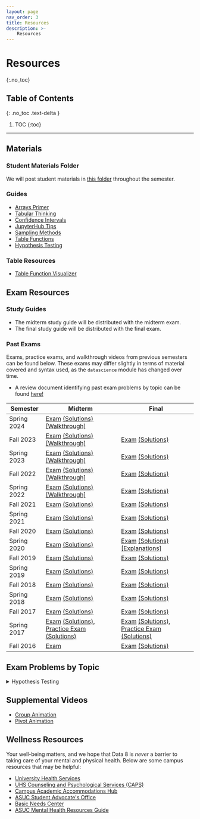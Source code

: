 ```yaml
---
layout: page
nav_order: 3
title: Resources
description: >-
    Resources
---
```


# Resources

{:.no_toc}

## Table of Contents
{: .no_toc .text-delta }

1. TOC
{:toc}

---

## Materials

### Student Materials Folder
We will post student materials in [this folder](https://drive.google.com/drive/folders/16o8duRO-J-EnnWiue1QJjyHW9BQFetDJ?usp=drive_link) throughout the semester.

### Guides
* [Arrays Primer](https://drive.google.com/file/d/1SzpKe_SnFf9_mkLyhETz5-AiaBJBYJDv/view?usp=sharing)
* [Tabular Thinking](https://drive.google.com/file/d/1D9PXUgDLXjFBXZoyGVSKpzk0nKQziDTP/view?usp=sharing)
* [Confidence Intervals](https://drive.google.com/file/d/1MTHu81FjF2SKps4a6x_N_sMWcFs2APx4/view?usp=sharing)
* [JupyterHub Tips](https://drive.google.com/file/d/1vA4x3RIwCq8jY4KvTRpqrnmASS7Se1Bn/view?usp=sharing)
* [Sampling Methods](https://drive.google.com/file/d/1k8uNN0Bg7J0BTgK-0Z5glDNtd_5FTJQl/view?usp=sharing)
* [Table Functions](https://drive.google.com/file/d/1j2hjhweJdGWW0EdvmjGHsXFUatXIZax4/view?usp=sharing)
* [Hypothesis Testing](https://drive.google.com/file/d/1s9e252XRIUYxNeI8dNG4D0f8B9iwEv6x/view?usp=sharing)

### Table Resources
* [Table Function Visualizer](https://www.data8.org/interactive_table_functions/)

## Exam Resources

### Study Guides
* The midterm study guide will be distributed with the midterm exam.
* The final study guide will be distributed with the final exam.

### Past Exams
Exams, practice exams, and walkthrough videos from previous semesters can be found below. These exams may differ slightly in terms of material covered and syntax used, as the `datascience` module has changed over time.
* A review document identifying past exam problems by topic can be found [here!](https://docs.google.com/document/d/1zed6Q9LAgUvCoazdGMOd5K0FpLcfZF-IMZMyGzTOFfk/edit?usp=sharing) 

| Semester | Midterm | Final |
| -- | -- | -- |
| Spring 2024 | [Exam](https://docs.google.com/viewer?url=https://github.com/data-8/archived-exams/raw/master/data8_sp24_midterm.pdf) [(Solutions)](https://docs.google.com/viewer?url=https://github.com/data-8/archived-exams/raw/master/data8-sp24-midterm-solutions.pdf) [[Walkthrough]](https://drive.google.com/drive/folders/1rkUU1top70Ut18ejsf3MfOI35z-TW0ex) | | 
| Fall 2023 | [Exam](https://drive.google.com/file/d/1Oc_4GGZE8aozXbAJYDeEwFs-pdArYMNY/view?usp=sharing) [(Solutions)](https://docs.google.com/viewer?url=https://github.com/data-8/archived-exams/raw/master/data8-fa23-midterm-sol.pdf) [[Walkthrough]](https://drive.google.com/drive/folders/1Mo50-BqxISJTU1jKV8LtfSiQc-9GRiTF?usp=share_link)| [Exam](https://docs.google.com/viewer?url=https://github.com/data-8/archived-exams/raw/master/data8-fa23-final.pdf) [(Solutions)](https://docs.google.com/viewer?url=https://github.com/data-8/archived-exams/raw/master/data8-fa23-final-sols.pdf) | 
| Spring 2023 | [Exam](https://docs.google.com/viewer?url=https://github.com/data-8/archived-exams/raw/master/data8-sp23-midterm.pdf) [(Solutions)](https://docs.google.com/viewer?url=https://github.com/data-8/archived-exams/raw/master/data8-sp23-midterm-solutions.pdf) [[Walkthrough]](https://drive.google.com/drive/u/1/folders/1Thm3volFpFWC1QkNsJyWOgIG5bwvE7sO)| [Exam](https://docs.google.com/viewer?url=https://github.com/data-8/archived-exams/raw/master/data8-sp23-final.pdf) [(Solutions)](https://docs.google.com/viewer?url=https://github.com/data-8/archived-exams/raw/master/data8-sp23-final-sol.pdf) |
| Fall 2022 | [Exam](https://docs.google.com/viewer?url=https://github.com/data-8/archived-exams/raw/master/data8-fa22-mt_printed.pdf) [(Solutions)](https://docs.google.com/viewer?url=https://github.com/data-8/archived-exams/raw/master/data8-fa22-mt_solution.pdf) [[Walkthrough]](https://drive.google.com/drive/folders/1Uk3HbQ17PlzItvoOKEGIJoMbLq-AFyHo?usp=sharing) | [Exam](https://drive.google.com/file/d/1lMEUafOXIJvWw0Fh_zo2XeE44EMAhC9m/view?usp=sharing) [(Solutions)](https://docs.google.com/viewer?url=https://github.com/data-8/archived-exams/raw/master/data8_fa22_final_sols.pdf) |
| Spring 2022 | [Exam](https://docs.google.com/viewer?url=https://github.com/data-8/archived-exams/raw/master/data8-sp22-midterm.pdf) [(Solutions)](https://docs.google.com/viewer?url=https://github.com/data-8/archived-exams/raw/master/data8-sp22-midterm-solution.pdf) [[Walkthrough]](https://drive.google.com/drive/folders/1kgOV6o5L4Wu6PBAC0GgJb9OrrI5D0PZq?usp=sharing) | [Exam](https://docs.google.com/viewer?url=https://github.com/data-8/archived-exams/raw/master/data8-sp22-final.pdf) [(Solutions)](https://docs.google.com/viewer?url=https://github.com/data-8/archived-exams/raw/master/data8-sp22-final-sols.pdf) |
| Fall 2021 | [Exam](https://docs.google.com/viewer?url=https://github.com/data-8/archived-exams/raw/master/data8-fa21-midterm.pdf) [(Solutions)](https://docs.google.com/viewer?url=https://github.com/data-8/archived-exams/raw/master/data8-fa21-midterm-solutions.pdf) | [Exam](https://docs.google.com/viewer?url=https://github.com/data-8/archived-exams/raw/master/data8-fa21-final.pdf) [(Solutions)](https://docs.google.com/viewer?url=https://github.com/data-8/archived-exams/raw/master/data8-fa21-final-solns.pdf) |
| Spring 2021 | [Exam](https://docs.google.com/viewer?url=https://github.com/data-8/archived-exams/raw/master/data8-sp21-midterm.pdf) [(Solutions)](https://docs.google.com/viewer?url=https://github.com/data-8/archived-exams/raw/master/data8-sp21-midterm-solutions.pdf) | [Exam](https://docs.google.com/viewer?url=https://github.com/data-8/archived-exams/raw/master/data8-sp21-final.pdf) [(Solutions)](https://docs.google.com/viewer?url=https://github.com/data-8/archived-exams/raw/master/data8-sp21-final-sols.pdf) |
| Fall 2020 | [Exam](https://docs.google.com/viewer?url=https://github.com/data-8/archived-exams/raw/master/data8-fa20-midterm.pdf) [(Solutions)](https://docs.google.com/viewer?url=https://github.com/data-8/archived-exams/raw/master/data8-fa20-midterm-solution.pdf) | [Exam](https://docs.google.com/viewer?url=https://github.com/data-8/archived-exams/raw/master/data8-fa20-final.pdf) [(Solutions)](https://docs.google.com/viewer?url=https://github.com/data-8/archived-exams/raw/master/data8-fa20-final-solns.pdf) |
| Spring 2020 | [Exam](https://docs.google.com/viewer?url=https://github.com/data-8/archived-exams/raw/master/data8-sp20-midterm.pdf) [(Solutions)](https://docs.google.com/viewer?url=https://github.com/data-8/archived-exams/raw/master/data8-sp20-midterm-sols.pdf) | [Exam](https://docs.google.com/viewer?url=https://github.com/data-8/archived-exams/raw/master/data8-sp20-final.pdf) [(Solutions)](https://docs.google.com/viewer?url=https://github.com/data-8/archived-exams/raw/master/data8-sp20-final-sols.pdf) [[Explanations]](https://docs.google.com/document/d/1WqgRDDwyL98Y4WROVURR2-EWjmTXJTPczpT662XIkk4/edit?usp=sharing) |
| Fall 2019 | [Exam](https://docs.google.com/viewer?url=https://github.com/data-8/archived-exams/raw/master/data8-fa19-midterm.pdf) [(Solutions)](https://docs.google.com/viewer?url=https://github.com/data-8/archived-exams/raw/master/data8-fa19-midterm-solutions.pdf) | [Exam](https://docs.google.com/viewer?url=https://github.com/data-8/archived-exams/raw/master/data8-fa19-final.pdf) [(Solutions)](https://docs.google.com/viewer?url=https://github.com/data-8/archived-exams/raw/master/data8-fa19-final-solution.pdf) |
| Spring 2019 | [Exam](https://docs.google.com/viewer?url=https://github.com/data-8/archived-exams/raw/master/data8-sp19-midterm.pdf) [(Solutions)](https://docs.google.com/viewer?url=https://github.com/data-8/archived-exams/raw/master/data8-sp19-midterm-sols.pdf) | [Exam](https://docs.google.com/viewer?url=https://github.com/data-8/archived-exams/raw/master/data8-sp19-final.pdf) [(Solutions)](https://docs.google.com/viewer?url=https://github.com/data-8/archived-exams/raw/master/data8-sp19-final-sol.pdf) |
| Fall 2018 | [Exam](https://docs.google.com/viewer?url=https://github.com/data-8/archived-exams/raw/master/data8-fa18-midterm.pdf) [(Solutions)](https://docs.google.com/viewer?url=https://github.com/data-8/archived-exams/raw/master/data8-fa18-midterm-sols.pdf) | [Exam](https://docs.google.com/viewer?url=https://github.com/data-8/archived-exams/raw/master/data8-fa18-final.pdf) [(Solutions)](https://docs.google.com/viewer?url=https://github.com/data-8/archived-exams/raw/master/data8-fa18-final-solution.pdf)|
| Spring 2018 | [Exam](https://docs.google.com/viewer?url=https://github.com/data-8/archived-exams/raw/master/data8-sp18-midterm.pdf) [(Solutions)](https://docs.google.com/viewer?url=https://github.com/data-8/archived-exams/raw/master/data8-sp18-midterm-sols.pdf) | [Exam](https://docs.google.com/viewer?url=https://github.com/data-8/archived-exams/raw/master/data8-sp18-final.pdf) [(Solutions)](https://docs.google.com/viewer?url=https://github.com/data-8/archived-exams/raw/master/data8-sp18-final-sols.pdf) |
| Fall 2017 | [Exam](https://docs.google.com/viewer?url=https://github.com/data-8/archived-exams/raw/master/data8-fa17-midterm.pdf) [(Solutions)](https://docs.google.com/viewer?url=https://github.com/data-8/archived-exams/raw/master/data8-fa17-midterm-solution.pdf) | [Exam](https://docs.google.com/viewer?url=https://github.com/data-8/archived-exams/raw/master/data8-fa17-final.pdf) [(Solutions)](https://docs.google.com/viewer?url=https://github.com/data-8/archived-exams/raw/master/data8-fa17-final-sols.pdf) |
| Spring 2017 | [Exam](https://docs.google.com/viewer?url=https://github.com/data-8/archived-exams/raw/master/data8-sp17-midterm.pdf) [(Solutions)](https://docs.google.com/viewer?url=https://github.com/data-8/archived-exams/raw/master/data8-sp17-midterm-solution.pdf), [Practice Exam](https://docs.google.com/viewer?url=https://github.com/data-8/archived-exams/raw/master/data8-sp17-practice.pdf) [(Solutions)](https://docs.google.com/viewer?url=https://github.com/data-8/archived-exams/raw/master/data8-sp17-practice-solution.pdf) | [Exam](https://docs.google.com/viewer?url=https://github.com/data-8/archived-exams/raw/master/data8-sp17-final.pdf) [(Solutions)](https://docs.google.com/viewer?url=https://github.com/data-8/archived-exams/raw/master/data8-sp17-final-solution.pdf), [Practice Exam](https://docs.google.com/viewer?url=https://github.com/data-8/archived-exams/raw/master/data8-sp17-practice-final.pdf) [(Solutions)](https://docs.google.com/viewer?url=https://github.com/data-8/archived-exams/raw/master/data8-sp17-practice-final-solution.pdf) |
| Fall 2016 |  [Exam](https://docs.google.com/viewer?url=https://github.com/data-8/archived-exams/raw/master/data8-fa16-midterm.pdf) | [Exam](https://docs.google.com/viewer?url=https://github.com/data-8/archived-exams/raw/master/data8-fa16-final.pdf) [(Solutions)](https://docs.google.com/viewer?url=https://github.com/data-8/archived-exams/raw/master/data8-fa16-final-sols.pdf) |

## Exam Problems by Topic

<details>
  <summary>Hypothesis Testing</summary>

    [Spring 2023 Exam](https://docs.google.com/viewer?url=https://github.com/data-8/archived-exams/raw/master/data8-sp23-midterm.pdf)
    
</details>


## Supplemental Videos
* [Group Animation](https://drive.google.com/file/d/1kOVPDuMt68I62qlhPKrVYTY5VQl7MYJm/view?usp=sharing)
* [Pivot Animation](https://drive.google.com/file/d/1aOFG3n8pOlQSJrAr3kMI9AofhMykNKbX/view?usp=sharing)

## Wellness Resources

Your well-being matters, and we hope that Data 8 is _never_ a barrier to taking care of your mental and physical health. Below are some campus resources that may be helpful:

* [University Health Services](https://uhs.berkeley.edu/)
* [UHS Counseling and Psychological Services (CAPS)](https://uhs.berkeley.edu/caps)
* [Campus Academic Accommodations Hub](https://evcp.berkeley.edu/programs-resources/academic-accommodations-hub)
* [ASUC Student Advocate's Office](https://advocate.berkeley.edu/)
* [Basic Needs Center](https://basicneeds.berkeley.edu/)
* [ASUC Mental Health Resources Guide](https://asuc.org/wp-content/uploads/2018/02/Mental-Health-Resources.pdf)

<script src="../assets/darkmode.js"></script>
<script>
  window.addEventListener("DOMContentLoaded", (event) => {
    onLoad();
});
</script>
